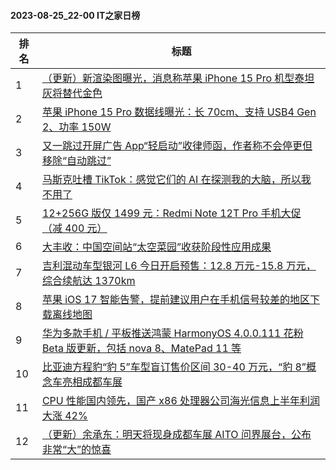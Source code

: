 #### 2023-08-25_22-00  IT之家日榜

| 排名 | 标题|
| --- | ---|
| 1 | [（更新）新渲染图曝光，消息称苹果 iPhone 15 Pro 机型泰坦灰将替代金色](https://www.ithome.com/0/714/702.htm) |
| 2 | [苹果 iPhone 15 Pro 数据线曝光：长 70cm、支持 USB4 Gen 2、功率 150W](https://www.ithome.com/0/714/703.htm) |
| 3 | [又一跳过开屏广告 App“轻启动”收律师函，作者称不会停更但移除“自动跳过”](https://www.ithome.com/0/714/782.htm) |
| 4 | [马斯克吐槽 TikTok：感觉它们的 AI 在探测我的大脑，所以我不用了](https://www.ithome.com/0/714/713.htm) |
| 5 | [12+256G 版仅 1499 元：Redmi Note 12T Pro 手机大促（减 400 元）](https://www.ithome.com/0/714/752.htm) |
| 6 | [大丰收：中国空间站“太空菜园”收获阶段性应用成果](https://www.ithome.com/0/714/698.htm) |
| 7 | [吉利混动车型银河 L6 今日开启预售：12.8 万元-15.8 万元，综合续航达 1370km](https://www.ithome.com/0/714/750.htm) |
| 8 | [苹果 iOS 17 智能告警，提前建议用户在手机信号较差的地区下载离线地图](https://www.ithome.com/0/714/696.htm) |
| 9 | [华为多款手机 / 平板推送鸿蒙 HarmonyOS 4.0.0.111 花粉 Beta 版更新，包括 nova 8、MatePad 11 等](https://www.ithome.com/0/714/720.htm) |
| 10 | [比亚迪方程豹“豹 5”车型盲订售价区间 30-40 万元，“豹 8”概念车亮相成都车展](https://www.ithome.com/0/714/753.htm) |
| 11 | [CPU 性能国内领先，国产 x86 处理器公司海光信息上半年利润大涨 42%](https://www.ithome.com/0/714/691.htm) |
| 12 | [（更新）余承东：明天将现身成都车展 AITO 问界展台，公布非常“大”的惊喜](https://www.ithome.com/0/714/788.htm) |

